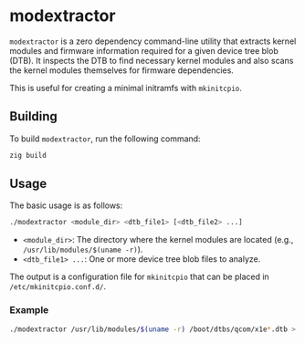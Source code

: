 # modextractor

`modextractor` is a zero dependency command-line utility that extracts kernel modules and firmware information required for a given device tree blob (DTB). It inspects the DTB to find necessary kernel modules and also scans the kernel modules themselves for firmware dependencies.

This is useful for creating a minimal initramfs with `mkinitcpio`.

## Building

To build `modextractor`, run the following command:

```sh
zig build
```

## Usage

The basic usage is as follows:

```sh
./modextractor <module_dir> <dtb_file1> [<dtb_file2> ...]
```

- `<module_dir>`: The directory where the kernel modules are located (e.g., `/usr/lib/modules/$(uname -r)`).
- `<dtb_file1> ...`: One or more device tree blob files to analyze.

The output is a configuration file for `mkinitcpio` that can be placed in `/etc/mkinitcpio.conf.d/`.

### Example

```sh
./modextractor /usr/lib/modules/$(uname -r) /boot/dtbs/qcom/x1e*.dtb > /etc/mkinitcpio.conf.d/modextractor.conf
```
